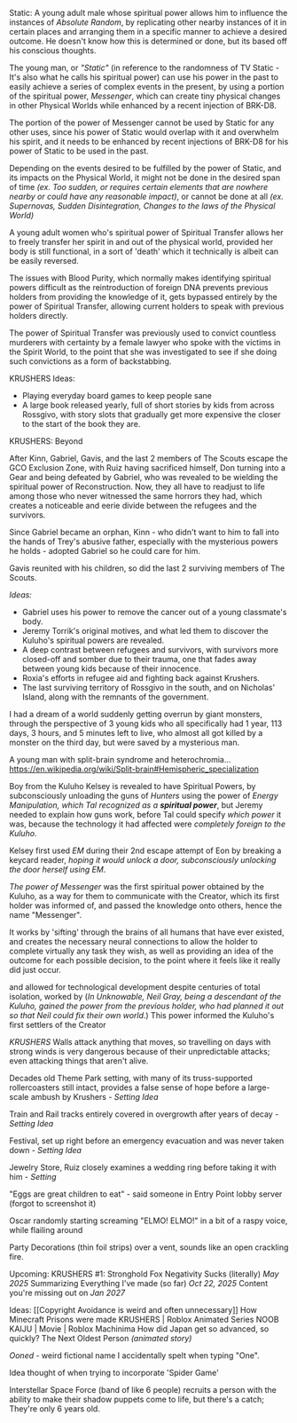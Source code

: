 
Static:
  A young adult male whose spiritual power allows him to influence the instances of _Absolute Random_, by replicating other nearby instances of it in certain places and arranging them in a specific manner to achieve a desired outcome. He doesn't know how this is determined or done, but its based off his conscious thoughts.
  
  The young man, or _"Static"_ (in reference to the randomness of TV Static - It's also what he calls his spiritual power) can use his power in the past to easily achieve a series of complex events in the present, by using a portion of the spiritual power, _Messenger_, which can create tiny physical changes in other Physical Worlds while enhanced by a recent injection of BRK-D8.
  
  The portion of the power of Messenger cannot be used by Static for any other uses, since his power of Static would overlap with it and overwhelm his spirit, and it needs to be enhanced by recent injections of BRK-D8 for his power of Static to be used in the past.
  
  Depending on the events desired to be fulfilled by the power of Static, and its impacts on the Physical World, it might not be done in the desired span of time _(ex. Too sudden, or requires certain elements that are nowhere nearby or could have any reasonable impact)_, or cannot be done at all _(ex. Supernovas, Sudden Disintegration, Changes to the laws of the Physical World)_


A young adult women who's spiritual power of Spiritual Transfer allows her to freely transfer her spirit in and out of the physical world, provided her body is still functional, in a sort of 'death' which it technically is albeit can be easily reversed.

The issues with Blood Purity, which normally makes identifying spiritual powers difficult as the reintroduction of foreign DNA prevents previous holders from providing the knowledge of it, gets bypassed entirely by the power of Spiritual Transfer, allowing current holders to speak with previous holders directly.

The power of Spiritual Transfer was previously used to convict countless murderers with certainty by a female lawyer who spoke with the victims in the Spirit World, to the point that she was investigated to see if she doing such convictions as a form of backstabbing.



KRUSHERS Ideas:
 * Playing everyday board games to keep people sane
 * A large book released yearly, full of short stories by kids from across Rossgivo, with story slots that gradually get more expensive the closer to the start of the book they are.

KRUSHERS: Beyond

After Kinn, Gabriel, Gavis, and the last 2 members of The Scouts escape the GCO Exclusion Zone, with Ruiz having sacrificed himself, Don turning into a Gear and being defeated by Gabriel, who was revealed to be wielding the spiritual power of Reconstruction. Now, they all have to readjust to life among those who never witnessed the same horrors they had, which creates a noticeable and eerie divide between the refugees and the survivors.

Since Gabriel became an orphan, Kinn - who didn't want to him to fall into the hands of Trey's abusive father, especially with the mysterious powers he holds - adopted Gabriel so he could care for him.

Gavis reunited with his children, so did the last 2 surviving members of The Scouts.

_Ideas:_
* Gabriel uses his power to remove the cancer out of a young classmate's body.
* Jeremy Torrik's original motives, and what led them to discover the Kuluho's spiritual powers are revealed.
* A deep contrast between refugees and survivors, with survivors more closed-off and somber due to their trauma, one that fades away between young kids because of their innocence.
* Roxia's efforts in refugee aid and fighting back against Krushers.
* The last surviving territory of Rossgivo in the south, and on Nicholas' Island, along with the remnants of the government.





I had a dream of a world suddenly getting overrun by giant monsters, through the perspective of 3 young kids who all specifically had 1 year, 113 days, 3 hours, and 5 minutes left to live, who almost all got killed by a monster on the third day, but were saved by a mysterious man.

A young man with split-brain syndrome and heterochromia...
  https://en.wikipedia.org/wiki/Split-brain#Hemispheric_specialization


Boy from the Kuluho
  Kelsey is revealed to have Spiritual Powers, by subconsciously unloading the guns of _Hunters_ using the power of _Energy Manipulation, which Tal recognized as a **spiritual power**_, but Jeremy needed to explain how guns work, before Tal could specify _which power_ it was, because the technology it had affected were _completely foreign to the Kuluho_.
  
  Kelsey first used _EM_ during their 2nd escape attempt of Eon by breaking a keycard reader, _hoping it would unlock a door, subconsciously unlocking the door herself using EM_.
  
  
  
  _The power of Messenger_ was the first spiritual power obtained by the Kuluho, as a way for them to communicate with the Creator, which its first holder was informed of, and passed the knowledge onto others, hence the name "Messenger".
  
  It works by 'sifting' through the brains of all humans that have ever existed, and creates the necessary neural connections to allow the holder to complete virtually any task they wish, as well as providing an idea of the outcome for each possible decision, to the point where it feels like it really did just occur.
  
  
  and allowed for technological development despite centuries of total isolation, worked by  (_In Unknowable, Neil Gray, being a descendant of the Kuluho, gained the power from the previous holder, who had planned it out so that Neil could fix their own world_.)
   This power informed the Kuluho's first settlers of the Creator


_KRUSHERS_ 
 Walls attack anything that moves, so travelling on days with strong winds is very dangerous because of their unpredictable attacks; even attacking things that aren't alive.
 
 Decades old Theme Park setting, with many of its truss-supported rollercoasters still intact, provides a false sense of hope before a large-scale ambush by Krushers - _Setting Idea_

 Train and Rail tracks entirely covered in overgrowth after years of decay - _Setting Idea_

 Festival, set up right before an emergency evacuation and was never taken down - _Setting Idea_

 Jewelry Store, Ruiz closely examines a wedding ring before taking it with him - _Setting_



"Eggs are great children to eat" - said someone in Entry Point lobby server (forgot to screenshot it)

Oscar randomly starting screaming "ELMO! ELMO!" in a bit of a raspy voice, while flailing around

Party Decorations (thin foil strips) over a vent, sounds like an open crackling fire.

Upcoming:
 KRUSHERS #1: Stronghold Fox
 Negativity Sucks (literally)   _May 2025_
 Summarizing Everything I've made (so far)   _Oct 22, 2025_
 Content you're missing out on   _Jan 2027_

Ideas:
 [[Copyright Avoidance is weird and often unnecessary]]
 How Minecraft Prisons were made
 KRUSHERS | Roblox Animated Series
 NOOB KAIJU | Movie | Roblox Machinima
 How did Japan get so advanced, so quickly?
 The Next Oldest Person _(animated story)_


_Ooned_ - weird fictional name I accidentally spelt when typing "One".

Idea thought of when trying to incorporate 'Spider Game'

Interstellar Space Force (band of like 6 people) recruits a person with the ability to make their shadow puppets come to life, but there's a catch; They're only 6 years old.

